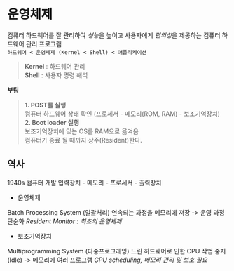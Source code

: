 # 운영체제

컴퓨터 하드웨어를 잘 관리하여 *성능*을 높이고 사용자에게 *편의성*을 제공하는 컴퓨터 하드웨어 관리 프로그램 <br>
`하드웨어 < 운영체제 (Kernel < Shell) < 애플리케이션`
> **Kernel** : 하드웨어 관리 <br>
  **Shell** : 사용자 명령 해석

**부팅**
> **1. POST를 실행** <br>
  컴퓨터 하드웨어 상태 확인 (프로세서 - 메모리(ROM, RAM) - 보조기억장치) <br>
  **2. Boot loader 실행** <br>
  보조기억장치에 있는 OS를 RAM으로 옮겨옴 <br>
  컴퓨터가 종료 될 때까지 상주(Resident)한다. 

## 역사

1940s 컴퓨터 개발
입력장치 - 메모리 - 프로세서 - 출력장치

+ 운영체제

Batch Processing System (일괄처리)
연속되는 과정을 메모리에 저장 -> 운영 과정 단순화
*Resident Monitor : 최초의 운영체제*

+ 보조기억장치

Multiprogramming System (다중프로그래밍)
느린 하드웨어로 인한 CPU 작업 중지(Idle) -> 메모리에 여러 프로그램 
*CPU scheduling, 메모리 관리 및 보호 필요*
